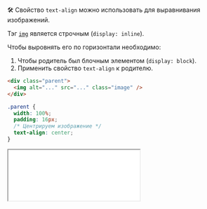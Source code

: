 🛠 Свойство `text-align` можно использовать для выравнивания изображений.

Тэг [`img`](/html/img/) является строчным (`display: inline`).

Чтобы выровнять его по горизонтали необходимо:
1. Чтобы родитель был блочным элементом (`display: block`).
1. Применить свойство `text-align` к родителю.

```html
<div class="parent">
  <img alt="..." src="..." class="image" />
</div>
```

```css
.parent {
  width: 100%;
  padding: 16px;
  /* Центрируем изображение */
  text-align: center;
}
```

<iframe title="Пример выравнивания изображения по горизонтали" src="../demos/image-align/" height="116"></iframe>

